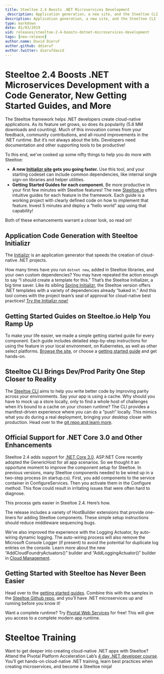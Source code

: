 ```yaml
---
title: Steeltoe 2.4 Boosts .NET Microservices Development
_description: Application generation, a new site, and the Steeltoe CLI - Get familiar with Steeltoe 2.4.
description: Application generation, a new site, and the Steeltoe CLI - Get familiar with Steeltoe 2.4.
type: markdown
date: 01/03/2019
uid: releases/steeltoe-2-4-boosts-dotnet-microservices-development
tags: [new-release]
author.name: David Dieruf
author.github: ddieruf
author.twitter: dierufdavid
---
```


# Steeltoe 2.4 Boosts .NET Microservices Development with a Code Generator, New Getting Started Guides, and More

The Steeltoe framework helps .NET developers create cloud-native applications. As its feature set grows, so does its popularity (5.8 MM downloads and counting). Much of this innovation comes from your feedback, community contributions, and all-round improvements in the .NET runtime. But it’s not always about the bits. Developers need documentation and other supporting tools to be productive! 

To this end, we’ve cooked up some nifty things to help you do more with Steeltoe:

*   **A new [Initializr site](https://steeltoe.io/initializr) gets you going faster.** Use this tool, and your starting codeset can include common dependencies, like internal single sign-on libraries and helper utilities. 
*   **Getting Started Guides for each component.** Be more productive in your first few minutes with Steeltoe features! The new [Steeltoe.io](https://steeltoe.io) offers intuitive guides for each feature in the framework. Each guide is a working project with clearly defined code on how to implement that feature. Invest 5 minutes and deploy a “hello world” app using that capability!

Both of these enhancements warrant a closer look, so read on! 

## Application Code Generation with Steeltoe Initializr

The [Initializr](https://steeltoe.io/initializr) is an application generator that speeds the creation of cloud-native .NET projects. 

How many times have you run `dotnet new`, added in Steeltoe libraries, and your own custom dependencies? You may have repeated the action enough to say “I should create a template for this.” That’s the Steeltoe Initializer, a big time saver. Like its sibling [Spring Initializr](https://start.spring.io), the Steeltoe version offers .NET templates with a variety of dependencies already “baked in.” And this tool comes with the project team’s seal of approval for cloud-native best practices! [Try the Initializr now!](https://steeltoe.io/initializr)


## Getting Started Guides on Steeltoe.io Help You Ramp Up

To make your life easier, we made a simple getting started guide for every component. Each guide includes detailed step-by-step instructions for using the feature in your local environment, on Kubernetes, as well as other select platforms. [Browse the site](https://steeltoe.io), or choose a [getting started guide](https://steeltoe.io/get-started) and get hands-on.


## Steeltoe CLI Brings Dev/Prod Parity One Step Closer to Reality

The [Steeltoe CLI](https://github.com/SteeltoeOSS/Tooling) aims to help you write better code by improving parity across your environments. Say your app is using a cache. Why should you have to mock up a store locally, only to find a whole host of challenges when it’s bound to a cache on your chosen runtime? The CLI provides a manifest-driven experience where you can do a “push” locally. This mimics what you do during a real deployment, bringing your desktop closer with production. Head over to the [git repo and learn more](https://github.com/SteeltoeOSS/Tooling).


## Official Support for .NET Core 3.0 and Other Enhancements

Steeltoe 2.4 adds support for [.NET Core 3.0](https://devblogs.microsoft.com/dotnet/announcing-net-core-3-0/). ASP.NET Core recently adopted the GenericHost for all app scenarios. So we thought it an opportune moment to improve the component setup for Steeltoe. In previous versions, many Steeltoe components needed to be wired up in a two-step process (in startup.cs). First, you add components to the service container in ConfigureServices. Then you activate them in the Configure method. This flow could result in irritating issues that were often hard to diagnose. 

This process gets easier in Steeltoe 2.4. Here’s how.

The release includes a variety of HostBuilder extensions that provide one-liners for adding Steeltoe components. These simple setup instructions should reduce middleware sequencing bugs. 

We’ve also improved the experience with the Logging Actuator, by auto-wiring dynamic logging. The auto-wiring process will also remove the Microsoft Console Logger (if present) to avoid the potential for duplicate log entries on the console. Learn more about the new “AddCloudFoundryActuators()” builder and “AddLoggingActuator()” builder in [Cloud Management](https://steeltoe.io/cloud-management).


## Getting Started with Steeltoe has Never Been Easier

Head over to the [getting started guides](https://steeltoe.io/get-started). Combine this with the samples in the [Steeltoe Github repo](https://github.com/SteeltoeOSS/Samples), and you’ll have .NET microservices up and running before you know it! 

Want a complete runtime? Try [Pivotal Web Services](https://run.pivotal.io/) for free! This will give you access to a complete modern app runtime. 

# Steeltoe Training

Want to get deeper into creating cloud-native .NET apps with Steeltoe? Attend the Pivotal Platform Acceleration Lab’s [4 day .NET developer course](https://pivotal.io/platform-acceleration-lab/pal-for-developers-net). You’ll get hands-on cloud-native .NET training, learn best practices when creating microservices, and become a Steeltoe ninja!
